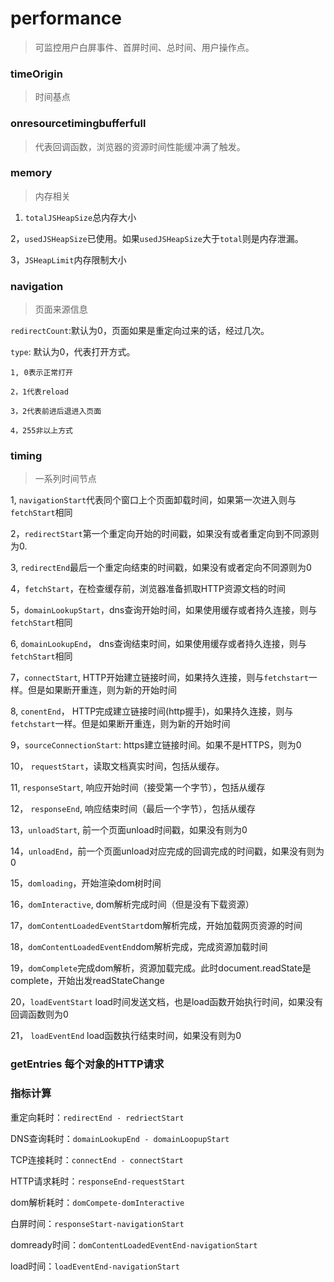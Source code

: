# performance

> 可监控用户白屏事件、首屏时间、总时间、用户操作点。

### timeOrigin

> 时间基点

### onresourcetimingbufferfull

> 代表回调函数，浏览器的资源时间性能缓冲满了触发。

### memory

> 内存相关

1. `totalJSHeapSize`总内存大小

2，`usedJSHeapSize`已使用。如果`usedJSHeapSize`大于`total`则是内存泄漏。

3，`JSHeapLimit`内存限制大小

### navigation

> 页面来源信息

`redirectCount`:默认为0，页面如果是重定向过来的话，经过几次。

`type`: 默认为0，代表打开方式。

    1, 0表示正常打开

    2，1代表reload

    3，2代表前进后退进入页面

    4，255非以上方式

### timing

> 一系列时间节点

1, `navigationStart`代表同个窗口上个页面卸载时间，如果第一次进入则与`fetchStart`相同

2，`redirectStart`第一个重定向开始的时间戳，如果没有或者重定向到不同源则为0.

3, `redirectEnd`最后一个重定向结束的时间戳，如果没有或者定向不同源则为0

4，`fetchStart`，在检查缓存前，浏览器准备抓取HTTP资源文档的时间

5，`domainLookupStart`，dns查询开始时间，如果使用缓存或者持久连接，则与`fetchStart`相同

6, `domainLookupEnd`， dns查询结束时间，如果使用缓存或者持久连接，则与`fetchStart`相同

7，`connectStart`, HTTP开始建立链接时间，如果持久连接，则与`fetchstart`一样。但是如果断开重连，则为新的开始时间

8, `conentEnd`， HTTP完成建立链接时间(http握手)，如果持久连接，则与`fetchstart`一样。但是如果断开重连，则为新的开始时间

9，`sourceConnectionStart`: https建立链接时间。如果不是HTTPS，则为0

10， `requestStart`，读取文档真实时间，包括从缓存。

11, `responseStart`, 响应开始时间（接受第一个字节），包括从缓存

12， `responseEnd`, 响应结束时间（最后一个字节），包括从缓存

13，`unloadStart`, 前一个页面unload时间戳，如果没有则为0

14，`unloadEnd`，前一个页面unload对应完成的回调完成的时间戳，如果没有则为0

15，`domloading`，开始渲染dom树时间

16，`domInteractive`, dom解析完成时间（但是没有下载资源）

17，`domContentLoadedEventStart`dom解析完成，开始加载网页资源的时间

18，`domContentLoadedEventEnd`dom解析完成，完成资源加载时间

19，`domComplete`完成dom解析，资源加载完成。此时document.readState是complete，开始出发readStateChange

20，`loadEventStart` load时间发送文档，也是load函数开始执行时间，如果没有回调函数则为0

21， `loadEventEnd` load函数执行结束时间，如果没有则为0

### getEntries 每个对象的HTTP请求

### 指标计算

重定向耗时：`redirectEnd - redriectStart`

DNS查询耗时：`domainLookupEnd - domainLoopupStart`

TCP连接耗时：`connectEnd - connectStart`

HTTP请求耗时：`responseEnd-requestStart`

dom解析耗时：`domCompete-domInteractive`

白屏时间：`responseStart-navigationStart`

domready时间：`domContentLoadedEventEnd-navigationStart`

load时间：`loadEventEnd-navigationStart`
